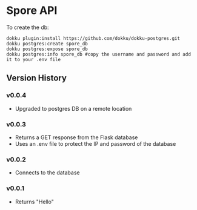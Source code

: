 # Spore API

To create the db:

```
dokku plugin:install https://github.com/dokku/dokku-postgres.git
dokku postgres:create spore_db
dokku postgres:expose spore_db
dokku postgres:info spore_db #copy the username and password and add it to your .env file
```

## Version History

### v0.0.4
- Upgraded to postgres DB on a remote location

### v0.0.3
- Returns a GET response from the Flask database
- Uses an .env file to protect the IP and password of the database

### v0.0.2
- Connects to the database

### v0.0.1
- Returns "Hello"